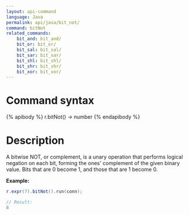 ```yaml
---
layout: api-command
language: Java
permalink: api/java/bit_not/
command: bitNot
related_commands:
    bit_and: bit_and/
    bit_or: bit_or/
    bit_sal: bit_sal/
    bit_sar: bit_sar/
    bit_shl: bit_shl/
    bit_shr: bit_shr/
    bit_xor: bit_xor/
---
```


# Command syntax #

{% apibody %}
r.bitNot() &rarr; number
{% endapibody %}

# Description #

A bitwise NOT, or complement, is a unary operation that performs logical negation on each bit, forming the ones' complement of the given binary value. Bits that are 0 become 1, and those that are 1 become 0.

__Example:__

```java
r.expr(7).bitNot().run(conn);

// Result:
8
```

